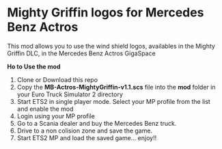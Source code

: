 # Mighty Griffin logos for Mercedes Benz Actros

This mod allows you to use the wind shield logos, availables in the Mighty Griffin DLC, in the Mercedes Benz Actros GigaSpace 

**Ho to Use the mod**

1. Clone or Download this repo
2. Copy the **MB-Actros-MightyGriffin-v1.1.scs** file into the **mod** folder in your Euro Truck Simulator 2 directory
3. Start ETS2 in single player mode. Select your MP profile from the list and enable the mod
4. Login using your MP profile
4. Go to a Scania dealer and buy the Mercedes Benz truck.
5. Drive to a non colision zone and save the game.
6. Start ETS2 MP and load the saved game... enjoy!! 